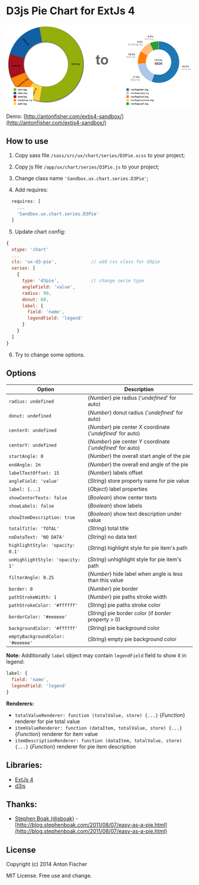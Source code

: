 # D3js Pie Chart for ExtJs 4

![Example pic](https://github.com/antonfisher/extjs-d3pie-chart/raw/master/docs/d3pie-example-1.png)

Demo: [http://antonfisher.com/extjs4-sandbox/](http://antonfisher.com/extjs4-sandbox/)

## How to use

1. Copy sass file `/sass/src/ux/chart/series/D3Pie.scss` to your project;

2. Copy js file `/app/ux/chart/series/D3Pie.js` to your project;

3. Change class name `'Sandbox.ux.chart.series.D3Pie'`;

4. Add requires:
  ```javascript
    requires: [
      ...
      'Sandbox.ux.chart.series.D3Pie'
    ]
  ```

5. Update chart config:

  ```javascript
  {
    xtype: 'chart'
    ...
    cls: 'ux-d3-pie',             // add css class for d3pie
    series: [
      {
        type: 'd3pie',            // change serie type
        angleField: 'value',
        radius: 90,
        donut: 60,
        label: {
          field: 'name',
          legendField: 'legend'
        }
      }
    ]
  }
  ```

6. Try to change some options.

## Options
|Option|Description|
|---|---|
| `radius: undefined` | {_Number_} pie radius ('_undefined_' for auto) |
| `donut: undefined` | {_Number_} donut radius ('_undefined_' for auto) |
| `centerX: undefined` | {_Number_} pie center _X_ coordinate ('_undefined_' for auto) |
| `centerY: undefined` | {_Number_} pie center _Y_ coordinate ('_undefined_' for auto) |
| `startAngle: 0` | {_Number_} the overall start angle of the pie |
| `endAngle: 2π` | {_Number_} the overall end angle of the pie |
| `labelTextOffset: 15` | {_Number_} labels offset |
| `angleField: 'value'` | {_String_} store property name for pie value |
| `label: {...}` | {_Object_} label properties |
| `showCenterTexts: false` | {_Boolean_} show center texts |
| `showLabels: false` | {_Boolean_} show labels |
| `showItemDescription: true` | {_Boolean_} show text description under value |
| `totalTitle: 'TOTAL'` | {_String_} total title |
| `noDataText: 'NO DATA'` | {_String_} no data text |
| `highlightStyle: 'opacity: 0.1'` | {_String_} highlight style for pie item's path |
| `unHighlightStyle: 'opacity: 1'` | {_String_} unhighlight style for pie item's path |
| `filterAngle: 0.25` | {_Number_} hide label when angle is less than this value |
| `border: 0` | {_Number_} pie border |
| `pathStrokeWidth: 1` | {_Number_} pie paths stroke width |
| `pathStrokeColor: '#ffffff'` | {_String_} pie paths stroke color |
| `borderColor: '#eeeeee'` | {_String_} pie border color (if _border_ property > 0) |
| `backgroundColor: '#ffffff'` | {_String_} pie background color |
| `emptyBackgroundColor: '#eeeeee'` | {_String_} empty pie background color |

__Note:__ Additionally `label` object may contain `legendField` field to show it in legend:
```javascript
label: {
  field: 'name',
  legendField: 'legend'
}
```

__Renderers:__
* `totalValueRenderer: function (totalValue, store) {...}` {_Function_} renderer for pie total value
* `itemValueRenderer: function (dataItem, totalValue, store) {...}` {_Function_} renderer for item value
* `itemDescriptionRenderer: function (dataItem, totalValue, store) {...}` {_Function_} renderer for pie item description

## Libraries:
* [ExtJs 4](http://www.sencha.com/products/extjs/)
* [d3js](http://d3js.org/)

## Thanks:
* [Stephen Boak (@sboak)](https://github.com/sboak) - [http://blog.stephenboak.com/2011/08/07/easy-as-a-pie.html](http://blog.stephenboak.com/2011/08/07/easy-as-a-pie.html)

## License
Copyright (c) 2014 Anton Fischer

MIT License. Free use and change.

